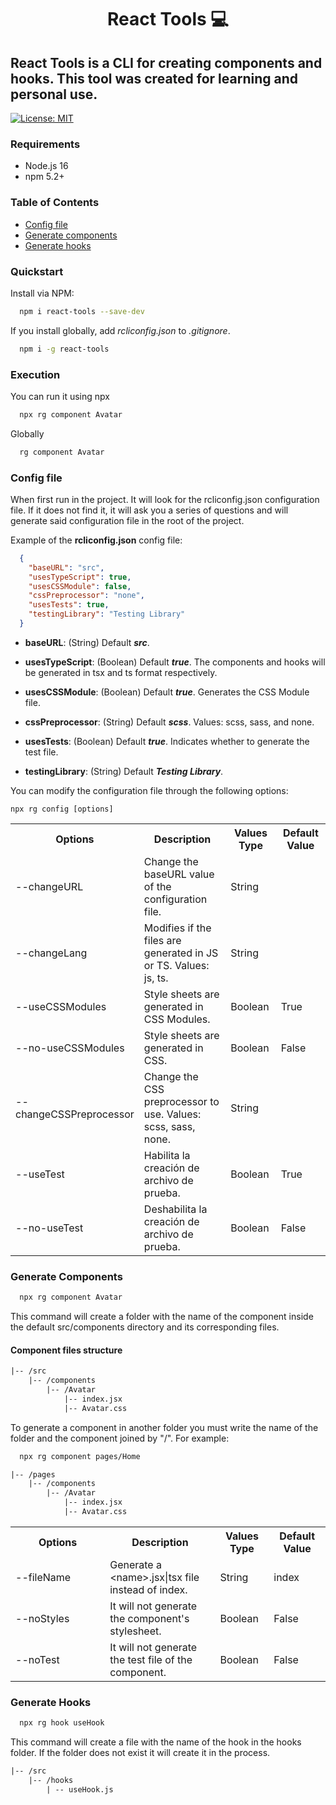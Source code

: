 <h1 align="center">React Tools 💻</h1>

<h2>
  React Tools is a CLI for creating components and hooks. This tool was created for learning and personal use.
</h2>

[![License: MIT](https://img.shields.io/badge/License-MIT-blue.svg)](https://opensource.org/licenses/MIT)

### Requirements

- Node.js 16
- npm 5.2+

### Table of Contents

- [Config file](#config-file)
- [Generate components](#generate-components)
- [Generate hooks](#generate-hooks)

### Quickstart

Install via NPM:

```bash
  npm i react-tools --save-dev
```

If you install globally, add _rcliconfig.json_ to _.gitignore_.

```bash
  npm i -g react-tools
```

### Execution

You can run it using npx

```bash
  npx rg component Avatar
```

Globally

```bash
  rg component Avatar
```

### Config file

When first run in the project. It will look for the rcliconfig.json configuration file. If it does not find it, it will ask you a series of questions and will generate said configuration file in the root of the project.

Example of the **rcliconfig.json** config file:

```JSON
  {
    "baseURL": "src",
    "usesTypeScript": true,
    "usesCSSModule": false,
    "cssPreprocessor": "none",
    "usesTests": true,
    "testingLibrary": "Testing Library"
  }
```

- **baseURL**: (String) Default **_src_**.

- **usesTypeScript**: (Boolean) Default **_true_**. The components and hooks will be generated in tsx and ts format respectively.

- **usesCSSModule**: (Boolean) Default **_true_**. Generates the CSS Module file.

- **cssPreprocessor**: (String) Default **_scss_**. Values: scss, sass, and none.

- **usesTests**: (Boolean) Default **_true_**. Indicates whether to generate the test file.

- **testingLibrary**: (String) Default **_Testing Library_**.

You can modify the configuration file through the following options:

`npx rg config [options]`

<table>
  <tr>
    <th>Options</th>
    <th>Description</th>
    <th>Values Type</th>
    <th>Default Value</th>
  </tr>
  <tr>
    <td width="30%">--changeURL</td>
    <td width="35%">Change the baseURL value of the configuration file.</td>
    <td width="17%">String</td>
    <td width="18%"></td>
  </tr>
  <tr>
    <td width="30%">--changeLang</td>
    <td width="35%">Modifies if the files are generated in JS or TS. Values: js, ts.</td>
    <td width="17%">String</td>
    <td width="18%"></td>
  </tr>
  <tr>
    <td width="30%">--useCSSModules</td>
    <td width="35%">Style sheets are generated in CSS Modules.</td>
    <td width="17%">Boolean</td>
    <td width="18%">True</td>
  </tr>
  <tr>
    <td width="30%">--no-useCSSModules</td>
    <td width="35%">Style sheets are generated in CSS.</td>
    <td width="17%">Boolean</td>
    <td width="18%">False</td>
  </tr>
  <tr>
    <td width="30%">--changeCSSPreprocessor</td>
    <td width="35%">Change the CSS preprocessor to use. Values: scss, sass, none.</td>
    <td width="17%">String</td>
    <td width="18%"></td>
  </tr>
  <tr>
    <td width="30%">--useTest</td>
    <td width="35%">Habilita la creación de archivo de prueba.</td>
    <td width="17%">Boolean</td>
    <td width="18%">True</td>
  </tr>
  <tr>
    <td width="30%">--no-useTest</td>
    <td width="35%">Deshabilita la creación de archivo de prueba.</td>
    <td width="17%">Boolean</td>
    <td width="18%">False</td>
  </tr>
</table>

### Generate Components

```bash
  npx rg component Avatar
```

This command will create a folder with the name of the component inside the default src/components directory and its corresponding files.

#### Component files structure

```txt
|-- /src
    |-- /components
        |-- /Avatar
            |-- index.jsx
            |-- Avatar.css
```

To generate a component in another folder you must write the name of the folder and the component joined by "/". For example:

```bash
  npx rg component pages/Home
```

```txt
|-- /pages
    |-- /components
        |-- /Avatar
            |-- index.jsx
            |-- Avatar.css
```

<table>
  <tr>
    <th>Options</th>
    <th>Description</th>
    <th>Values Type</th>
    <th>Default Value</th>
  </tr>
  <tr>
    <td width="30%">--fileName</td>
    <td width="35%">Generate a &lt;name&gt;.jsx|tsx file instead of index.</td>
    <td width="17%">String</td>
    <td width="18%">index</td>
  </tr>
  <tr>
    <td width="30%">--noStyles</td>
    <td width="35%">It will not generate the component's stylesheet.</td>
    <td width="17%">Boolean</td>
    <td width="18%">False</td>
  </tr>
  <tr>
    <td width="30%">--noTest</td>
    <td width="35%">It will not generate the test file of the component.</td>
    <td width="17%">Boolean</td>
    <td width="18%">False</td>
  </tr>
</table>

### Generate Hooks

```bash
  npx rg hook useHook
```

This command will create a file with the name of the hook in the hooks folder. If the folder does not exist it will create it in the process.

```txt
|-- /src
    |-- /hooks
        | -- useHook.js
```
